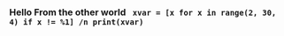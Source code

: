 <h3>Hello From the other world </3>
<code> xvar = [x for x in range(2, 30, 4) if x != %1] /n print(xvar)</code>